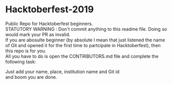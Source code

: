 # Hacktoberfest-2019
Public Repo for Hacktoberfest beginners. <br/>
STATUTORY WARNING : Don't commit anything to this readme file. Doing so would mark your PR as invalid.<br/>
If you are abosulte beginner (by absolute I mean that just listened the name of Git and opened it for the first time to partcipate in Hacktoberfest), then this repo is for you. <br/>
All you have to do is open the CONTRIBUTORS.md file and complete the following task:  

  Just add your name, place, institution name and Git id <br/>and boom you are done.
